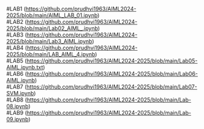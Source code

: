 #LAB1 (https://github.com/prudhvi1963/AIML2024-2025/blob/main/AIML_LAB_01.ipynb)   
#LAB2 (https://github.com/prudhvi1963/AIML2024-2025/blob/main/Lab02_AIML_.ipynb)  
#LAB3 (https://github.com/prudhvi1963/AIML2024-2025/blob/main/Lab3_AIML.ipynb)     
#LAB4 (https://github.com/prudhvi1963/AIML2024-2025/blob/main/LAB_AIML_4.ipynb)   
#LAB5 (https://github.com/prudhvi1963/AIML2024-2025/blob/main/Lab05-AIML.ipynb.txt)    
#LAB6 (https://github.com/prudhvi1963/AIML2024-2025/blob/main/Lab06-AIML.ipynb)   
#LAB7 (https://github.com/prudhvi1963/AIML2024-2025/blob/main/Lab07-SVM.ipynb)   
#LAB8 (https://github.com/prudhvi1963/AIML2024-2025/blob/main/Lab-08.ipynb)  
#LAB9  (https://github.com/prudhvi1963/AIML2024-2025/blob/main/Lab-09.ipynb)











